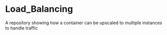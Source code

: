 # Load_Balancing
A repository showing how a container can be upscaled to multiple instances to handle traffic
